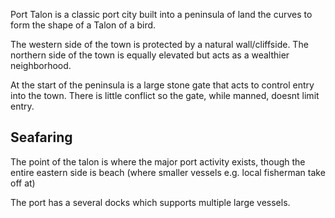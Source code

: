 Port Talon is a classic port city built into a peninsula of land the curves to form the shape of a Talon of a bird.

The western side of the town is protected by a natural wall/cliffside. The northern side of the town is equally elevated but acts as a wealthier neighborhood.

At the start of the peninsula is a large stone gate that acts to control entry into the town. There is little conflict so the gate, while manned, doesnt limit entry.

## Seafaring
The point of the talon is where the major port activity exists, though the entire eastern side is beach (where smaller vessels e.g. local fisherman take off at)

The port has a several docks which supports multiple large vessels. 
